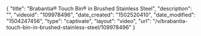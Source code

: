 {
    "title": "Brabantia&reg; Touch Bin&reg; in Brushed Stainless Steel",
    "description": "",
    "videoid": "109978496",
    "date_created": "1502520410",
    "date_modified": "1504247456",
    "type": "captivate",
    "layout": "video",
    "url": "\/v\/brabantia-touch-bin-in-brushed-stainless-steel\/109978496"
}